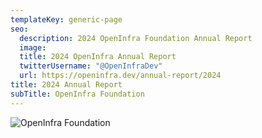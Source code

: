 ```yaml
---
templateKey: generic-page
seo:
  description: 2024 OpenInfra Foundation Annual Report
  image: 
  title: 2024 OpenInfra Annual Report
  twitterUsername: "@OpenInfraDev"
  url: https://openinfra.dev/annual-report/2024
title: 2024 Annual Report
subTitle: OpenInfra Foundation
---
```


![OpenInfra Foundation](/img/OpenInfra_AnnualReport_2024.jpg "OpenInfra Foundation 2024 Annual Report ")
